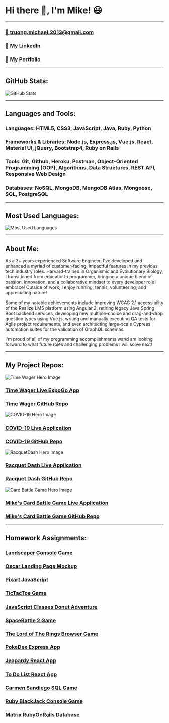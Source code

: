 # Hi there 👋, I'm Mike! 😃
---

### [📨 **truong.michael.2013@gmail.com**](truong.michael.2013@gmail.com)

### [🔗 **My LinkedIn**](https://www.linkedin.com/in/m-truong/)

### [💼 **My Portfolio**](https://www.michaeltruong.dev/)

---

## GitHub Stats:
![GitHub Stats](https://github-readme-stats.vercel.app/api?username=m-truong&theme=highcontrast&show_icons=true&count_private=true)

---

## **Languages and Tools:**  
### **Languages:** HTML5, CSS3, JavaScript, Java, Ruby, Python
### **Frameworks & Libraries:** Node.js, Express.js, Vue.js, React, Material UI, jQuery, Bootstrap4, Ruby on Rails
### **Tools:** Git, Github, Heroku, Postman, Object-Oriented Programming (OOP), Algorithms, Data Structures, REST API, Responsive Web Design
### **Databases:**  NoSQL, MongoDB, MongoDB Atlas, Mongoose, SQL, PostgreSQL

---

## Most Used Languages:
![Most Used Languages](https://github-readme-stats.vercel.app/api/top-langs/?username=m-truong) 

---

## About Me:

As a 3+ years experienced Software Engineer, I've developed and enhanced a myriad of customer-facing, impactful features in my previous tech industry roles. Harvard-trained in Organismic and Evolutionary Biology, I transitioned from educator to programmer, bringing a unique blend of passion, innovation, and a collaborative mindset to every developer role I embrace! Outside of work, I enjoy running, tennis, volunteering, and appreciating nature!

Some of my notable achievements include improving WCAG 2.1 accessibility of the Realize LMS platform using Angular 2, retiring legacy Java Spring Boot backend services, developing new multiple-choice and drag-and-drop question types using Vue.js, writing and manually executing QA tests for Agile project requirements, and even architecting large-scale Cypress automation suites for the validation of GraphQL schemas. 

I'm proud of all of my programming accomplishments wand am looking forward to what future roles and challenging problems I will solve next!

--- 

## My Project Repos:
![Time Wager Hero Image](https://res.cloudinary.com/mtruong/image/upload/v1617319636/Screen_Shot_2021-04-01_at_7.26.06_PM_yc3wz6.png)

### [**Time Wager Live ExpoGo App**](https://expo.io/@mtruong/projects/time-wager-app-expogo)

### [**Time Wager GitHub Repo**](https://github.com/m-truong/time-wage-calculator-expogo)

![COVID-19 Hero Image](https://res.cloudinary.com/mtruong/image/upload/v1617319637/Screen_Shot_2021-04-01_at_7.24.54_PM_yu8kvn.png)

### [**COVID-19 Live Application**](https://covid19-dashboard-frontend-app.herokuapp.com/)

### [**COVID-19 GitHub Repo**](https://github.com/m-truong/COVID19-Dashboard-Frontend)

![RacquetDash Hero Image](https://res.cloudinary.com/mtruong/image/upload/v1617319637/Screen_Shot_2021-04-01_at_7.25.18_PM_hflva2.png)

### [**Racquet Dash Live Application**](https://racquetdash.herokuapp.com/)

### [**Racquet Dash GitHub Repo**](https://github.com/m-truong/Project_3_E-Commerce_Full_Stack_App)

![Card Battle Game Hero Image](https://res.cloudinary.com/mtruong/image/upload/v1617319637/Screen_Shot_2021-04-01_at_7.25.34_PM_phyfxk.png)

### [**Mike's Card Battle Game Live Application**](https://m-truong.github.io/project_1_marg/#)

### [**Mike's Card Battle Game GitHub Repo**](https://github.com/m-truong/project_1_marg)

---

## Homework Assignments:
### [**Landscaper Console Game**](https://github.com/m-truong/seir-w01d05-hw-landscaper-console-game-app/blob/kay-revise/landscaper/app.js) 

### [**Oscar Landing Page Mockup**](https://github.com/m-truong/seir-w02d01-hw-oscar-app-mockup/blob/master/oscar_css_mockup/index.html)

### [**Pixart JavaScript**](https://github.com/m-truong/seir-w02d03-hw-js-pixart-events-app/blob/master/js-pixart-events/pixart.js)

### [**TicTacToe Game**](https://github.com/m-truong/seir-w02d05-hw-tictactoe-game/blob/master/tictactoe/main.js)

### [**JavaScript Classes Donut Adventure**](https://github.com/m-truong/seir-w03d01-hw-jsclasses-donut-adventure/blob/master/objects.js)

### [**SpaceBattle 2 Game**](https://github.com/m-truong/seir-w03d04-hw-spacebattle2-game/blob/master/space-battle.js)

### [**The Lord of The Rings Browser Game**](https://github.com/m-truong/seir-w03d05-hw-lotr-browser-game/blob/master/js/app.js)

### [**PokeDex Express App**](https://github.com/m-truong/seir-w06d03-hw-pokedex-express-app/blob/master/pokedex/server.js)

### [**Jeapardy React App**](https://github.com/m-truong/seir-w07d05-hw-jeopardy-react-app-game/blob/master/jeapardy-app/src/App.js)

### [**To Do List React App**](https://github.com/m-truong/seir-w08d01-hw-todolist-react-app/blob/master/todo-list-react-app/src/App.js)

### [**Carmen Sandiego SQL Game**](https://github.com/m-truong/seir-w11d05-hw-carmen-sandiego-game/blob/master/carmen-sandiego/find_carmen.sql)

### [**Ruby BlackJack Console Game**](https://github.com/m-truong/seir-w12d02-hw-ruby-blackjack-console-game/blob/master/blackjack.rb)

### [**Matrix RubyOnRails Database**](https://github.com/m-truong/seir-w12d04-hw-matrix-app/blob/master/matrix_app_api/db/schema.rb)

